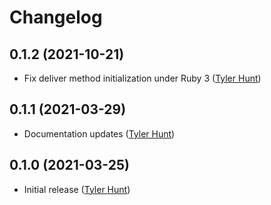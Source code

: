 # Changelog

## 0.1.2 (2021-10-21)

  * Fix deliver method initialization under Ruby 3 ([Tyler Hunt][tylerhunt])

## 0.1.1 (2021-03-29)

  * Documentation updates ([Tyler Hunt][tylerhunt])

## 0.1.0 (2021-03-25)

  * Initial release ([Tyler Hunt][tylerhunt])

[tylerhunt]: https://github.com/tylerhunt
